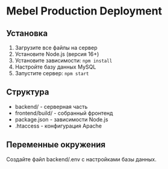 # Mebel Production Deployment

## Установка

1. Загрузите все файлы на сервер
2. Установите Node.js (версия 16+)
3. Установите зависимости: `npm install`
4. Настройте базу данных MySQL
5. Запустите сервер: `npm start`

## Структура

- backend/ - серверная часть
- frontend/build/ - собранный фронтенд
- package.json - зависимости Node.js
- .htaccess - конфигурация Apache

## Переменные окружения

Создайте файл backend/.env с настройками базы данных.
